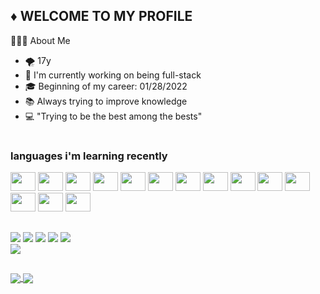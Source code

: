 ## ♦ WELCOME TO MY PROFILE

  👨🏻‍💻 About Me
- 🌪  17y
- 🔭 I'm currently working on being full-stack
- 🎓 Beginning of my career: 01/28/2022
- 📚 Always trying to improve knowledge
- 💻 "Trying to be the best among the bests"
#

### languages i'm learning recently
<div>
<img height="30" width="40" src="https://cdn.jsdelivr.net/gh/devicons/devicon/icons/html5/html5-original.svg" />
<img height="30" width="40" src="https://cdn.jsdelivr.net/gh/devicons/devicon/icons/css3/css3-original.svg" />
<img height="30" width="40" src="https://cdn.jsdelivr.net/gh/devicons/devicon/icons/javascript/javascript-original.svg" />
<img height="30" width="40" src="https://cdn.jsdelivr.net/gh/devicons/devicon/icons/react/react-original.svg" />
<img height="30" width="40" src="https://cdn.jsdelivr.net/gh/devicons/devicon/icons/mysql/mysql-original-wordmark.svg" />
<img height="30" width="40" src="https://cdn.jsdelivr.net/gh/devicons/devicon/icons/mongodb/mongodb-original.svg" />
<img height="30" width="40" src="https://cdn.jsdelivr.net/gh/devicons/devicon/icons/bootstrap/bootstrap-original-wordmark.svg" />
<img height="30" width="40" src="https://cdn.jsdelivr.net/gh/devicons/devicon/icons/npm/npm-original-wordmark.svg" />
<img height="30" width="40" src="https://cdn.jsdelivr.net/gh/devicons/devicon/icons/sass/sass-original.svg" />
<img height="30" width="40" src="https://cdn.jsdelivr.net/gh/devicons/devicon/icons/tailwindcss/tailwindcss-plain.svg" />
<img height="30" width="40" src="https://cdn.jsdelivr.net/gh/devicons/devicon/icons/vuejs/vuejs-plain-wordmark.svg" />
<img height="30" width="40" src="https://cdn.jsdelivr.net/gh/devicons/devicon/icons/yarn/yarn-original.svg" />
<img height="30" width="40" src="https://cdn.jsdelivr.net/gh/devicons/devicon/icons/nextjs/nextjs-original.svg" />
<img height="30" width="40" src="https://cdn.jsdelivr.net/gh/devicons/devicon/icons/github/github-original.svg" />
  
</div>

##

<div>
  <a href="https://discord.gg/93ebzjTCTV" target="_blank"><img src="https://img.shields.io/badge/Discord-7289DA?style=for-the-badge&logo=discord&logoColor=white"/></a>
  <a href="https://www.twitch.tv/kalellzz" target="_blank"><img src="https://img.shields.io/badge/Twitch-9146FF?style=for-the-badge&logo=twitch&logoColor=white"/></a>
  <a href="https://www.youtube.com/channel/UCOaxGMDfSYeLr-KDJTE7KGw" target="_blank"><img src="https://img.shields.io/badge/YouTube-FF0000?style=for-the-badge&logo=youtube&logoColor=white"/></a>
  <a href="https://open.spotify.com/user/5802os55mnpctjpsmx9g9wpzs" target="_blank"><img src="https://img.shields.io/badge/Spotify-1ED760?&style=for-the-badge&logo=spotify&logoColor=white"/></a>
   <a href="https://github.com/Kalellz" target="_blank"><img src="https://img.shields.io/badge/GitHub-100000?style=for-the-badge&logo=github&logoColor=white"/></a>
</div>
<img src="https://media1.giphy.com/media/aer096d3vD4rYVsgNn/giphy.gif?cid=ecf05e47o36m2o283nti3yf350li3is9d6ty590gkokcqjt4&rid=giphy.gif&ct=g"/>

##

<div>
 <a href="https://github.com/anuraghazra/github-readme-stats">
  <img align="center" src="https://github-readme-stats.vercel.app/api/top-langs/?username=kalellz&border_radius=20&theme=synthwave&layout=compact)](https://github.com/anuraghazra/github-readme-stats" />
</a>
  
<a href="https://github.com/anuraghazra/convoychat">
  <img align="center" src="https://github-readme-stats.vercel.app/api?username=kalellz&theme=synthwave&show_icons=true" />
</a>
</div>
